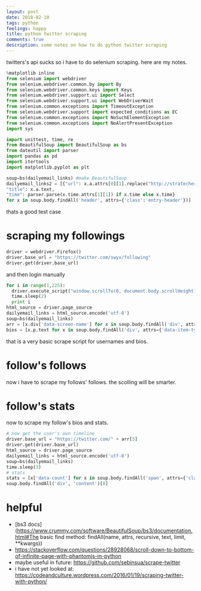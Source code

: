 ```yaml
---
layout: post
date: 2018-02-10
tags: python
feelings: happy
title: python twitter scraping
comments: true
description: some notes on how to do python twitter scraping
---
```


twitters's api sucks so i have to do selenium scraping. here are my notes.

```python
%matplotlib inline
from selenium import webdriver
from selenium.webdriver.common.by import By
from selenium.webdriver.common.keys import Keys
from selenium.webdriver.support.ui import Select
from selenium.webdriver.support.ui import WebDriverWait
from selenium.common.exceptions import TimeoutException
from selenium.webdriver.support import expected_conditions as EC
from selenium.common.exceptions import NoSuchElementException
from selenium.common.exceptions import NoAlertPresentException
import sys

import unittest, time, re
from BeautifulSoup import BeautifulSoup as bs
from dateutil import parser
import pandas as pd
import itertools
import matplotlib.pyplot as plt

soup=bs(dailyemail_links) #make BeautifulSoup
dailyemail_links2 = [{"url": x.a.attrs[0][1].replace("http://stratechery.com/20","https://stratechery.com/20"),
"title": x.a.text,
"time": parser.parse(x.time.attrs[1][1]) if x.time else x.time}
for x in soup.body.findAll('header', attrs={'class':'entry-header'})]
```

thats a good test case

# scraping my followings

```python
driver = webdriver.Firefox()
driver.base_url = "https://twitter.com/swyx/following"
driver.get(driver.base_url)
```

and then login manually


```python
for i in range(1,225):
  driver.execute_script("window.scrollTo(0, document.body.scrollHeight);")
  time.sleep(2)
  print i
html_source = driver.page_source
dailyemail_links = html_source.encode('utf-8')
soup=bs(dailyemail_links)
arr = [x.div['data-screen-name'] for x in soup.body.findAll('div', attrs={'data-item-type':'user'})]
bios = [x.p.text for x in soup.body.findAll('div', attrs={'data-item-type':'user'})]
```

that is a very basic scrape script for usernames and bios.

# follow's follows

now i have to scrape my follows' follows. the scolling will be smarter.

# follow's stats

now to scrape my follow's bios and stats.

```python
# now get the user's own timeline
driver.base_url = "https://twitter.com/" + arr[5]
driver.get(driver.base_url)
html_source = driver.page_source
dailyemail_links = html_source.encode('utf-8')
soup=bs(dailyemail_links)
time.sleep(3)
# stats
stats = [x['data-count'] for x in soup.body.findAll('span', attrs={'class':'ProfileNav-value'})[:4]]#
soup.body.findAll('div', 'content')[0]
```


# helpful

- [bs3 docs](https://www.crummy.com/software/BeautifulSoup/bs3/documentation.html#The basic find method: findAll(name, attrs, recursive, text, limit, **kwargs))
- <https://stackoverflow.com/questions/28928068/scroll-down-to-bottom-of-infinite-page-with-phantomjs-in-python>
- maybe useful in future: <https://github.com/sebinsua/scrape-twitter>
- i have not yet looked at: <https://codeandculture.wordpress.com/2016/01/19/scraping-twitter-with-python/>

